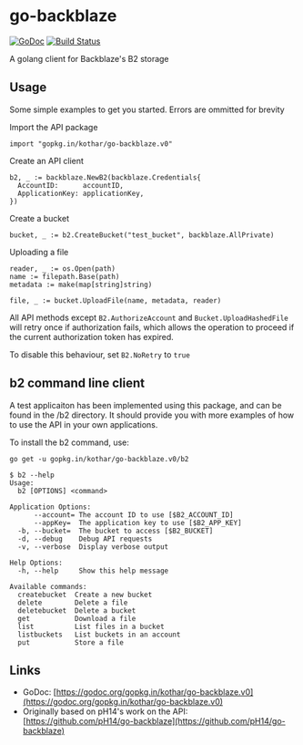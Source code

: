 # go-backblaze
[![GoDoc](https://godoc.org/gopkg.in/kothar/go-backblaze.v0?status.svg)](https://godoc.org/gopkg.in/kothar/go-backblaze.v0)
[![Build Status](https://travis-ci.org/kothar/go-backblaze.svg)](https://travis-ci.org/kothar/go-backblaze)

A golang client for Backblaze's B2 storage

## Usage

Some simple examples to get you started. Errors are ommitted for brevity

Import the API package
~~~
import "gopkg.in/kothar/go-backblaze.v0"
~~~

Create an API client
~~~
b2, _ := backblaze.NewB2(backblaze.Credentials{
  AccountID:      accountID,
  ApplicationKey: applicationKey,
})
~~~

Create a bucket
~~~
bucket, _ := b2.CreateBucket("test_bucket", backblaze.AllPrivate)
~~~

Uploading a file
~~~
reader, _ := os.Open(path)
name := filepath.Base(path)
metadata := make(map[string]string)

file, _ := bucket.UploadFile(name, metadata, reader)
~~~

All API methods except `B2.AuthorizeAccount` and `Bucket.UploadHashedFile` will
retry once if authorization fails, which allows the operation to proceed if the current
authorization token has expired.

To disable this behaviour, set `B2.NoRetry` to `true`

## b2 command line client

A test applicaiton has been implemented using this package, and can be found in the /b2 directory.
It should provide you with more examples of how to use the API in your own applications.

To install the b2 command, use:

`go get -u gopkg.in/kothar/go-backblaze.v0/b2`

~~~
$ b2 --help
Usage:
  b2 [OPTIONS] <command>

Application Options:
      --account= The account ID to use [$B2_ACCOUNT_ID]
      --appKey=  The application key to use [$B2_APP_KEY]
  -b, --bucket=  The bucket to access [$B2_BUCKET]
  -d, --debug    Debug API requests
  -v, --verbose  Display verbose output

Help Options:
  -h, --help     Show this help message

Available commands:
  createbucket  Create a new bucket
  delete        Delete a file
  deletebucket  Delete a bucket
  get           Download a file
  list          List files in a bucket
  listbuckets   List buckets in an account
  put           Store a file
~~~

## Links

* GoDoc: [https://godoc.org/gopkg.in/kothar/go-backblaze.v0](https://godoc.org/gopkg.in/kothar/go-backblaze.v0)
* Originally based on pH14's work on the API: [https://github.com/pH14/go-backblaze](https://github.com/pH14/go-backblaze)
